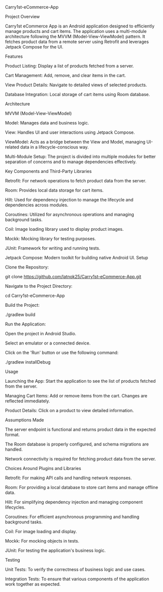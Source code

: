 Carry1st-eCommerce-App

Project Overview

Carry1st eCommerce App is an Android application designed to efficiently manage products and cart items. The application uses a multi-module architecture following the MVVM (Model-View-ViewModel) pattern. It fetches product data from a remote server using Retrofit and leverages Jetpack Compose for the UI.

Features

Product Listing: Display a list of products fetched from a server.

Cart Management: Add, remove, and clear items in the cart.

View Product Details: Navigate to detailed views of selected products.

Database Integration: Local storage of cart items using Room database.

Architecture

MVVM (Model-View-ViewModel)

Model: Manages data and business logic.

View: Handles UI and user interactions using Jetpack Compose.

ViewModel: Acts as a bridge between the View and Model, managing UI-related data in a lifecycle-conscious way.

Multi-Module Setup: The project is divided into multiple modules for better separation of concerns and to manage dependencies effectively.

Key Components and Third-Party Libraries

Retrofit: For network operations to fetch product data from the server.

Room: Provides local data storage for cart items.

Hilt: Used for dependency injection to manage the lifecycle and dependencies across modules.

Coroutines: Utilized for asynchronous operations and managing background tasks.

Coil: Image loading library used to display product images.

Mockk: Mocking library for testing purposes.

JUnit: Framework for writing and running tests.

Jetpack Compose: Modern toolkit for building native Android UI.
Setup

Clone the Repository:

git clone https://github.com/latnok25/Carry1st-eCommerce-App.git

Navigate to the Project Directory:

cd Carry1st-eCommerce-App

Build the Project:

./gradlew build

Run the Application:

Open the project in Android Studio.

Select an emulator or a connected device.

Click on the 'Run' button or use the following command:

./gradlew installDebug

Usage

Launching the App: Start the application to see the list of products fetched from the server.

Managing Cart Items: Add or remove items from the cart. Changes are reflected immediately.

Product Details: Click on a product to view detailed information.

Assumptions Made

The server endpoint is functional and returns product data in the expected format.

The Room database is properly configured, and schema migrations are handled.

Network connectivity is required for fetching product data from the server.

Choices Around Plugins and Libraries

Retrofit: For making API calls and handling network responses.

Room: For providing a local database to store cart items and manage offline data.

Hilt: For simplifying dependency injection and managing component lifecycles.

Coroutines: For efficient asynchronous programming and handling background tasks.

Coil: For image loading and display.

Mockk: For mocking objects in tests.

JUnit: For testing the application's business logic.

Testing

Unit Tests: To verify the correctness of business logic and use cases.

Integration Tests: To ensure that various components of the application work together as expected.

